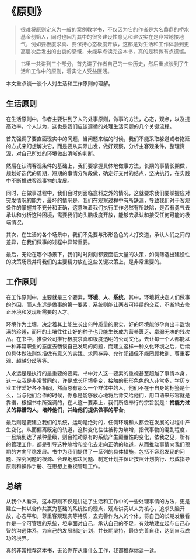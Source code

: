 # 《原则》

<!-- toc -->

> 很难将原则定义为一般的案例教学书，不仅因为它的作者是大名鼎鼎的桥水基金创始人，同时也因为其中的很多建设性意见和建议实在是非常地接地气，例如要极度求真、要保持心态极度开放，这都是对生活和工作体验到更高层次后发出的由衷的感慨，未能早点读完这本书，真的是稍微有点遗憾。

> 书里一共讲到三个部分，首先讲了作者自己的一些历史，然后重点谈到了生活和工作中的原则，着实让人受益匪浅。

本文重点谈一谈个人对生活和工作原则的理解。

## 生活原则

在生活原则中，作者主要讲到了人的处事原则，做事的方法，心态，观点，以及提高效率，个人认为，这也是我们应该遵循的处理生活问题的几个关键流程。

首先强调了要直面现实中的问题，当问题来临的时候，我们不能采取躲避或者拖延的方式来幻想解决它，而是要从实际出发，做好观察，分析主客观条件，整理资源，对自己所处的环境做出清晰的判断。

然后在认清客观条件的基础上，我们要掌握具体地做事方法，长期的事情长期做，规划好迭代的周期，短期的事情分阶段做，确定好交付的结点，坚决执行，在实践中不断推进客观事物的发展。

同时，在做事过程中，我们会时刻面临意料之外的情况，这就要求我们要掌握应对突发情况的能力，最坏的情况是，我们在观察过程中有所缺漏，导致我们对于客观条件的掌握并不充分和正确，这意味着我们执行工作必然有所缺陷，是否有勇气去承认和分析这种困境，需要我们的头脑极度开放，能够去承认和接受任何可能的极端情况。

其次，在生活的各个场景中，我们不免要与形形色色的人打交道，承认人们之间的差异，在我们做事的过程中异常重要。

最后，无论在哪个场景下，我们时时刻刻都要面临大量的决策，如何筛选出建设性的决策场景并将我们的主要精力放在这些关键决策上，是非常重要的。

## 工作原则

在工作原则中，主要就是三个要素，__环境__、__人__、__系统__，其中，环境将决定人们做事的外因，而人永远是做事的第一要素，系统则能让两者可持续的交互，不断地去修正环境和发现所需要的人才。

环境作为土壤，决定着其上能生长出何种质量的果实，好的环境能够孕育出丰盈饱满的珍馐，而坏的土壤往往让好的种子也只能生长成为营养匮乏、羸弱无味的残次品。在书中，推崇公司推行极度求真和极度透明的公司文化，去让每一个人都能以一种非常职业的态度去畅谈自己发现的问题，而建立这样一种文化环境之后，后续的具体做法则包括做有意义的实践、求同存异、允许犯错但不能罔顾教训、尊重客观、超越分歧等等。

人永远是是执行的最重要的要素，书中对人这一要素的重视甚至超越了事情本身，这一点我是非常赞同的，许是成长环境多变，接触的形形色色的人非常多，学历专业工作爱好各不相同，然而总有那么一个群体中的人，他们不在于自身的标签是什么，当与他们合作的时候，你总是能够放心地将后背交给他们，用口语来形容就是靠谱，根据书中所强调的，在人这一要素上，我们所应奉行的宗旨就是：__找能力过关的靠谱的人，培养他们，并给他们提供做事的平台__。

最后则是要建立我们的系统，运动是绝对的，任何环境和人都会在发展的过程中产生变化，从而偏离既定的轨道，这种变化往往被称为熵增，指代事物的混乱程度，一旦熵到达了某种量级，则会推动原有的系统产生颠覆性的变化，依我之见，所有的管理工作，都是引导这种熵增和变化去走向正确的轨道，从而推动事情向我们预期的方向平稳发展。书中为我们提供了一系列的具体措施，包括不容忍发现的问题、探究问题的根源、合理地解决问题、制定计划并保证按照计划执行、形成指导原则和操作手册、在思想上重视管理工作。

## 总结

从我个人看来，这本原则不仅是讲述了生活和工作中的一些处理事情的方法，更是建立一种以合作共赢为基础的系统性的观点，观点讲究以人为核心，追求头脑开放，心态平和，尊重客观现实等特质，去完善作为人的个体，将自己的长期发展看作是一个可管理的系统，坦率面对自己，承认自己的不足，有效地建立起与自己心智的沟通体系，为自己的发展制定计划，并长期坚持，最终完善自我，达到自我成功的境界。

真的非常推荐这本书，无论你在从事什么工作，我都推荐你读一读。

<!-- endtoc -->
